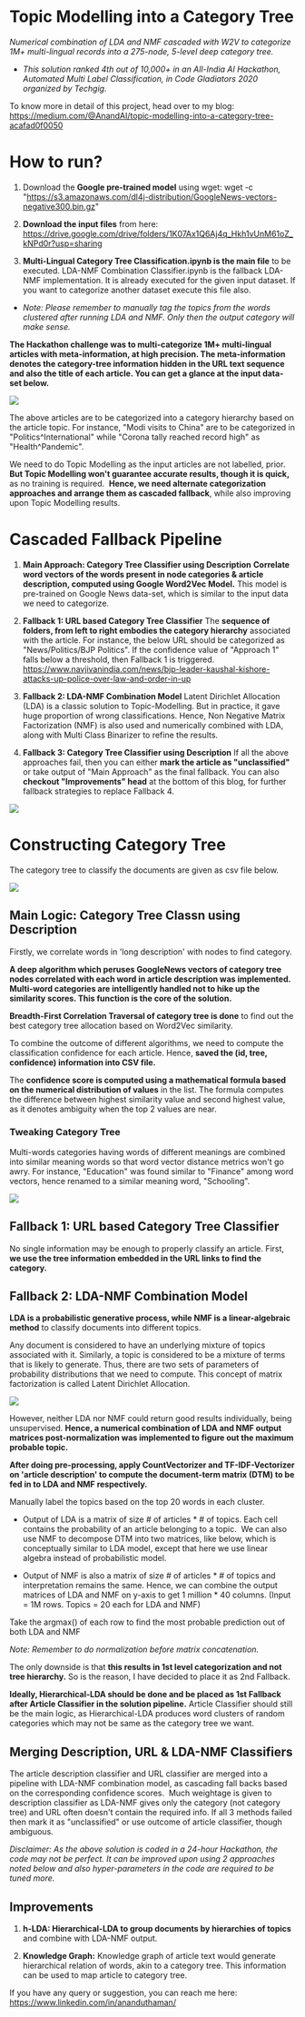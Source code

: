 # Topic Modelling into a Category Tree

_Numerical combination of LDA and NMF cascaded with W2V to categorize 1M+ multi-lingual records into a 275-node, 5-level deep category tree._

- _This solution ranked 4th out of 10,000+ in an All-India AI Hackathon, Automated Multi Label Classification, in Code Gladiators 2020 organized by Techgig._

To know more in detail of this project, head over to my blog:<br>
https://medium.com/@AnandAI/topic-modelling-into-a-category-tree-acafad0f0050

# How to run?

1) Download the **Google pre-trained model** using wget:
wget -c "https://s3.amazonaws.com/dl4j-distribution/GoogleNews-vectors-negative300.bin.gz"

2) **Download the input files** from here:
https://drive.google.com/drive/folders/1K07Ax1Q6Aj4q_Hkh1vUnM61oZ_kNPd0r?usp=sharing

3) **Multi-Lingual Category Tree Classification.ipynb is the main file** to be executed. LDA-NMF Combination Classifier.ipynb is the fallback LDA-NMF implementation. It is already executed for the given input dataset. If you want to categorize another dataset execute this file also.

- _Note: Please remember to manually tag the topics from the words clustered after running LDA and NMF. Only then the output category will make sense._


**The Hackathon challenge was to multi-categorize 1M+ multi-lingual articles with meta-information, at high precision. The meta-information denotes the category-tree information hidden in the URL text sequence and also the title of each article. You can get a glance at the input data-set below.**

![](images/input_data.png)

The above articles are to be categorized into a category hierarchy based on the article topic. For instance, "Modi visits to China" are to be categorized in "Politics^International" while "Corona tally reached record high" as "Health^Pandemic".

We need to do Topic Modelling as the input articles are not labelled, prior. **But Topic Modelling won't guarantee accurate results, though it is quick,** as no training is required. 
**Hence, we need alternate categorization approaches and arrange them as cascaded fallback**, while also improving upon Topic Modelling results.

# Cascaded Fallback Pipeline
1. **Main Approach: Category Tree Classifier using Description**
**Correlate word vectors of the words present in node categories & article description, computed using Google Word2Vec Model.** This model is pre-trained on Google News data-set, which is similar to the input data we need to categorize. 

2. **Fallback 1: URL based Category Tree Classifier**
The **sequence of folders, from left to right embodies the category hierarchy** associated with the article. For instance, the below URL should be categorized as "News/Politics/BJP Politics". If the confidence value of "Approach 1" falls below a threshold, then Fallback 1 is triggered.
https://www.navjivanindia.com/news/bjp-leader-kaushal-kishore-attacks-up-police-over-law-and-order-in-up

3. **Fallback 2: LDA-NMF Combination Model**
Latent Dirichlet Allocation (LDA) is a classic solution to Topic-Modelling. But in practice, it gave huge proportion of wrong classifications. Hence, Non Negative Matrix Factorization (NMF) is also used and numerically combined with LDA, along with Multi Class Binarizer to refine the results.

4. **Fallback 3: Category Tree Classifier using Description**
If all the above approaches fail, then you can either **mark the article as "unclassified"** or take output of "Main Approach" as the final fallback.
You can also **checkout "Improvements" head** at the bottom of this blog, for further fallback strategies to replace Fallback 4.

![](images/soln_architecture.png)

# Constructing Category Tree
The category tree to classify the documents are given as csv file below.

![](images/tree.png)


## Main Logic: Category Tree Classn using Description

Firstly, we correlate words in 'long description' with nodes to find category.

**A deep algorithm which peruses GoogleNews vectors of category tree nodes correlated with each word in article description was implemented. Multi-word categories are intelligently handled not to hike up the similarity scores. This function is the core of the solution.**

**Breadth-First Correlation Traversal of category tree is done** to find out the best category tree allocation based on Word2Vec similarity.

To combine the outcome of different algorithms, we need to compute the classification confidence for each article. Hence, **saved the (id, tree, confidence) information into CSV file.**

The **confidence score is computed using a mathematical formula based on the numerical distribution of values** in the list. The formula computes the difference between highest similarity  value and second highest value, as it denotes ambiguity when the top 2 values are near.

### Tweaking Category Tree
Multi-words categories having words of different meanings are combined into similar meaning words so that word vector distance metrics won't go awry. For instance, "Education" was found similar to "Finance" among word vectors, hence renamed to a similar meaning word, "Schooling".

![](images/tree_viz.png)

## Fallback 1: URL based Category Tree Classifier

No single information may be enough to properly classify an article. First, **we use the tree information embedded in the URL links to find the category.**

## Fallback 2: LDA-NMF Combination Model
**LDA is a probabilistic generative process, while NMF is a linear-algebraic method** to classify documents into different topics.<br>

Any document is considered to have an underlying mixture of topics associated with it. Similarly, a topic is considered to be a mixture of terms that is likely to generate. Thus, there are two sets of parameters of probability distributions that we need to compute. This concept of matrix factorization is called Latent Dirichlet Allocation.

![](images/lda.png)

However, neither LDA nor NMF could return good results individually, being unsupervised. **Hence, a numerical combination of LDA and NMF output matrices post-normalization was implemented to figure out the maximum probable topic.**

**After doing pre-processing, apply CountVectorizer and TF-IDF-Vectorizer on 'article description' to compute the document-term matrix (DTM) to be fed in to LDA and NMF respectively.**

Manually label the topics based on the top 20 words in each cluster.

- Output of LDA is a matrix of size # of articles * # of topics. Each cell contains the probability of an article belonging to a topic. 
We can also use NMF to decompose DTM into two matrices, like below, which is conceptually similar to LDA model, except that here we use linear algebra instead of probabilistic model.

- Output of NMF is also a matrix of size # of articles * # of topics and interpretation remains the same. Hence, we can combine the output matrices of LDA and NMF on y-axis to get 1 million * 40 columns. (Input = 1M rows. Topics = 20 each for LDA and NMF)

Take the argmax() of each row to find the most probable prediction out of both LDA and NMF

_Note: Remember to do normalization before matrix concatenation._

The only downside is that **this results in 1st level categorization and not tree hierarchy.** So is the reason, I have decided to place it as 2nd Fallback. <br>

**Ideally, Hierarchical-LDA should be done and be placed as 1st Fallback after Article Classifier in the solution pipeline.** Article Classifier should still be the main logic, as Hierarchical-LDA produces word clusters of random categories which may not be same as the category tree we want. 

## Merging Description, URL & LDA-NMF Classifiers

The article description classifier and URL classifier are merged into a pipeline with LDA-NMF combination model, as cascading fall backs based on the corresponding confidence scores. 
Much weightage is given to description classifier as LDA-NMF gives only the category (not category tree) and URL often doesn't contain the required info. If all 3 methods failed then mark it as "unclassified" or use outcome of article classifier, though ambiguous.

_Disclaimer: As the above solution is coded in a 24-hour Hackathon, the code may not be perfect. It can be improved upon using 2 approaches noted below and also hyper-parameters in the code are required to be tuned more._

## Improvements
1. **h-LDA: Hierarchical-LDA to group documents by hierarchies of topics** and combine with LDA-NMF output.

2. **Knowledge Graph:** Knowledge graph of article text would generate hierarchical relation of words, akin to a category tree. This information can be used to map article to category tree.

If you have any query or suggestion, you can reach me here: https://www.linkedin.com/in/ananduthaman/